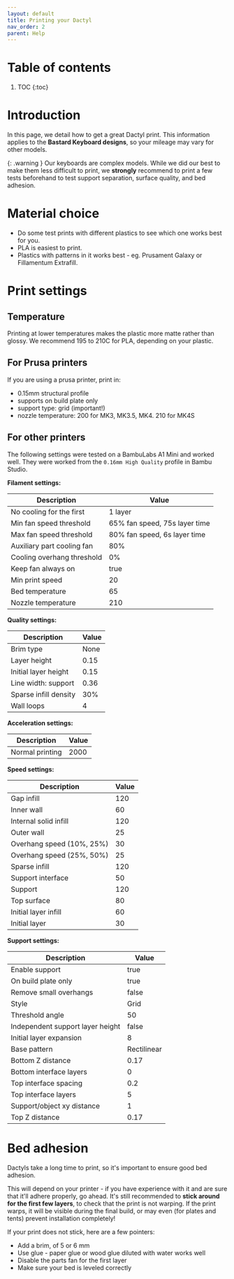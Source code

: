 ```yaml
---
layout: default
title: Printing your Dactyl
nav_order: 2
parent: Help
---
```


# Table of contents

1. TOC
{:toc}

# Introduction

In this page, we detail how to get a great Dactyl print.
This information applies to the **Bastard Keyboard designs**, so your mileage may vary for other models.

{: .warning }
Our keyboards are complex models. While we did our best to make them less difficult to print, we **strongly** recommend to print a few tests beforehand to test support separation, surface quality, and bed adhesion.

# Material choice

- Do some test prints with different plastics to see which one works best for you.
- PLA is easiest to print.
- Plastics with patterns in it works best - eg. Prusament Galaxy or Fillamentum Extrafill.

# Print settings

## Temperature

Printing at lower temperatures makes the plastic more matte rather than glossy. We recommend 195 to 210C for PLA, depending on your plastic.

## For Prusa printers

If you are using a prusa printer, print in:

- 0.15mm structural profile
- supports on build plate only
- support type: grid (important!)
- nozzle temperature: 200 for MK3, MK3.5, MK4. 210 for MK4S

## For other printers

The following settings were tested on a BambuLabs A1 Mini and worked well.
They were worked from the `0.16mm High Quality` profile in Bambu Studio.

**Filament settings:**

| Description                | Value                         |
| -------------------------- | ----------------------------- |
| No cooling for the first   | 1 layer                       |
| Min fan speed threshold    | 65% fan speed, 75s layer time |
| Max fan speed threshold    | 80% fan speed, 6s layer time  |
| Auxiliary part cooling fan | 80%                           |
| Cooling overhang threshold | 0%                            |
| Keep fan always on         | true                          |
| Min print speed            | 20                            |
| Bed temperature            | 65                            |
| Nozzle temperature         | 210                           |

**Quality settings:**

| Description           | Value |
| --------------------- | ----- |
| Brim type             | None  |
| Layer height          | 0.15  |
| Initial layer height  | 0.15  |
| Line width: support   | 0.36  |
| Sparse infill density | 30%   |
| Wall loops            | 4     |

**Acceleration settings:**

| Description     | Value |
| --------------- | ----- |
| Normal printing | 2000  |


**Speed settings:**

| Description               | Value |
| ------------------------- | ----- |
| Gap infill                | 120   |
| Inner wall                | 60    |
| Internal solid infill     | 120   |
| Outer wall                | 25    |
| Overhang speed (10%, 25%) | 30    |
| Overhang speed (25%, 50%) | 25    |
| Sparse infill             | 120   |
| Support interface         | 50    |
| Support                   | 120   |
| Top surface               | 80    |
| Initial layer infill      | 60    |
| Initial layer             | 30    |


**Support settings:**

| Description                      | Value       |
| -------------------------------- | ----------- |
| Enable support                   | true        |
| On build plate only              | true        |
| Remove small overhangs           | false       |
| Style                            | Grid        |
| Threshold angle                  | 50          |
| Independent support layer height | false       |
| Initial layer expansion          | 8           |
| Base pattern                     | Rectilinear |
| Bottom Z distance                | 0.17        |
| Bottom interface layers          | 0           |
| Top interface spacing            | 0.2         |
| Top interface layers             | 5           |
| Support/object xy distance       | 1           |
| Top Z distance                   | 0.17        |

# Bed adhesion

Dactyls take a long time to print, so it's important to ensure good bed adhesion.

This will depend on your printer - if you have experience with it and are sure that it'll adhere properly, go ahead. It's still recommended to **stick around for the first few layers**, to check that the print is not warping. If the print warps, it will be visible during the final build, or may even (for plates and tents) prevent installation completely!

If your print does not stick, here are a few pointers:
- Add a brim, of 5 or 6 mm
- Use glue - paper glue or wood glue diluted with water works well
- Disable the parts fan for the first layer
- Make sure your bed is leveled correctly
